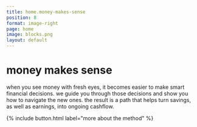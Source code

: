 ```yaml
---
title: home.money-makes-sense
position: 8
format: image-right
page: home
image: blocks.png
layout: default
---
```


# money makes sense
when you see money with fresh eyes, it becomes easier to make smart financial decisions. we guide you through 
those decisions and show you how to navigate the new ones. the result is a path that helps turn savings, as well as earnings, into ongoing cashflow.

{% include button.html label="more about the method" %}
